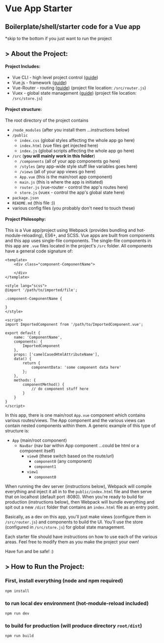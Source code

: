 # Vue App Starter

## Boilerplate/shell/starter code for a Vue app

*skip to the bottom if you just want to run the project

## > About the Project:

#### Project Includes:

- Vue CLI - high level project control ([guide](https://cli.vuejs.org/guide/))
- Vue.js - framework ([guide](https://vuejs.org/v2/guide/))
- Vue-Router - routing ([guide](https://router.vuejs.org/guide/)) (project file location: `/src/router.js`)
- Vuex - global state management ([guide](https://vuex.vuejs.org/guide/)) (project file location: `/src/store.js`)

#### Project structure:

The root directory of the project contains

- `/node_modules` (after you install them ...instructions below)
- `/public`
    - `index.css` (global styles affecting the whole app go here)
    - `index.html` (vue files get injected here)
    - `index.js` (global scripts affecting the whole app go here)
- `/src` (**you will mainly work in this folder**)
    - `/components` (all of your app components go here)
    - `/styles` (any app-wide style stuff like variables goes here)
    - `/views` (all of your app views go here)
    - `App.vue` (this is the main/root app component)
    - `main.js` (this is where the app is initiated)
    - `router.js` (vue-router - control the app's routes here)
    - `store.js` (vuex - control the app's global state here)
- `package.json`
- `README.md` (this file :))
- various config files (you probably don't need to touch these)

#### Project Philosophy:

This is a Vue app/project using Webpack (provides bundling and hot-module-reloading), ES6+, and SCSS. Vue apps are built from components and this app uses single-file components. The single-file components in this app are `.vue` files located in the project's `/src` folder. All components have a general code signature of:

```
<template>
    <div class="component-ComponentName">

    </div>
</template>

<style lang="scss">
@import '/path/to/imported/file'; 

.component-ComponentName {

}
</style>

<script>
import ImportedComponent from '/path/to/ImportedComponent.vue';

export default {
    name: 'ComponentName',
    components: {
        ImportedComponent
    },
    props: ['camelCasedHtmlAttributeName'],
    data() {
        return {
            componentData: 'some component data here'
        };
    },
    methods: {
        componentMethod() {
            // do component stuff here
        }
    }
}
</script>
```

In this app, there is one main/root `App.vue` component which contains various routes/views. The App component and the various views can  contain nested components within them. A generic example of this type of structure is:

- `App` (main/root component)
    - `NavBar` (nav bar within App component ...could be html or a component itself)
        - `view0` (these switch based on the route/url)
            - `component0` (any component)
            - `component1`
        - `view1`
            - `component0`

When running the dev server (instructions below), Webpack will compile everything and inject it all in to the `public/index.html` file and then serve that on localhost (default port :8080). When you're ready to build for production (instructions below), then Webpack will bundle everything and spit out a new `/dist` folder that contains an `index.html` file as an entry point.

Basically, as a dev on this app, you'll just make views (configure them in `/src/router.js`) and components to build the UI. You'll use the store (configured in `/src/store.js`) for global state management.

Each starter file should have instructions on how to use each of the various areas. Feel free to modify them as you make the project your own!

Have fun and be safe! :)

## > How to Run the Project:

### First, install everything (node and npm required)
```
npm install
```

### to run local dev environment (hot-module-reload included)
```
npm run dev
```

### to build for production (will produce directory `root/dist`)
```
npm run build
```
